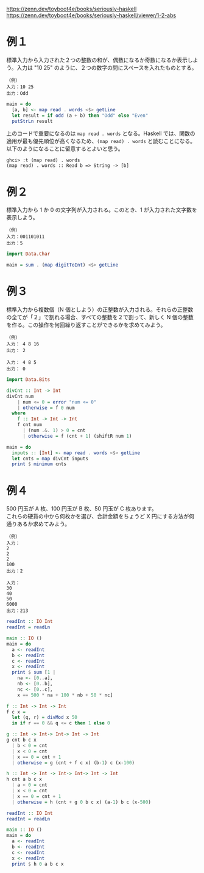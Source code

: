 https://zenn.dev/toyboot4e/books/seriously-haskell
https://zenn.dev/toyboot4e/books/seriously-haskell/viewer/1-2-abs

# 例１
標準入力から入力された２つの整数の和が、偶数になるか奇数になるか表示しよう。入力は "10 25" のように、２つの数字の間にスペースを入れたものとする。

```
（例）
入力：10 25
出力：Odd
```

```Haskell
main = do
  [a, b] <- map read . words <$> getLine
  let result = if odd (a + b) then "Odd" else "Even"
  putStrLn result
```

上のコードで重要になるのは `map read . words` となる。Haskell では、関数の適用が最も優先順位が高くなるため、`(map read) . words` と読むことになる。<br>
以下のようになることに留意するとよいと思う。

```
ghci> :t (map read) . words
(map read) . words :: Read b => String -> [b]
```

# 例２
標準入力から 1 か 0 の文字列が入力される。このとき、1 が入力された文字数を表示しよう。

```
（例）
入力：001101011
出力：5
```

```Haskell
import Data.Char

main = sum . (map digitToInt) <$> getLine
```

# 例３
標準入力から複数個（N 個としよう）の正整数が入力される。それらの正整数の全てが「２」で割れる場合、すべての整数を２で割って、新しく N 個の整数を作る。この操作を何回繰り返すことができるかを求めてみよう。

```
（例）
入力： 4 8 16
出力： 2

入力： 4 8 5
出力： 0
```

```Haskell
import Data.Bits

divCnt :: Int -> Int
divCnt num
    | num <= 0 = error "num <= 0"
    | otherwise = f 0 num
  where
    f :: Int -> Int -> Int
    f cnt num
      | (num .&. 1) > 0 = cnt
      | otherwise = f (cnt + 1) (shiftR num 1)

main = do
  inputs :: [Int] <- map read . words <$> getLine
  let cnts = map divCnt inputs
  print $ minimum cnts
```

# 例４
500 円玉が A 枚、100 円玉が B 枚、50 円玉が C 枚あります。  
これらの硬貨の中から何枚かを選び、合計金額をちょうど X 円にする方法が何通りあるか求めてみよう。

```
（例）
入力：
2
2
2
100
出力：2

入力：
30
40
50
6000
出力：213
```

```Haskell
readInt :: IO Int
readInt = readLn

main :: IO ()
main = do
  a <- readInt
  b <- readInt
  c <- readInt
  x <- readInt
  print $ sum [1 |
    na <- [0..a],
    nb <- [0..b],
    nc <- [0..c],
    x == 500 * na + 100 * nb + 50 * nc]
```

```Haskell
f :: Int -> Int -> Int
f c x =
  let (q, r) = divMod x 50
  in if r == 0 && q <= c then 1 else 0

g :: Int -> Int-> Int-> Int -> Int
g cnt b c x
  | b < 0 = cnt
  | x < 0 = cnt
  | x == 0 = cnt + 1
  | otherwise = g (cnt + f c x) (b-1) c (x-100)

h :: Int -> Int -> Int-> Int-> Int -> Int
h cnt a b c x
  | a < 0 = cnt
  | x < 0 = cnt
  | x == 0 = cnt + 1
  | otherwise = h (cnt + g 0 b c x) (a-1) b c (x-500)

readInt :: IO Int
readInt = readLn

main :: IO ()
main = do
  a <- readInt
  b <- readInt
  c <- readInt
  x <- readInt
  print $ h 0 a b c x
```

